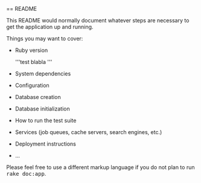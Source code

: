 == README

This README would normally document whatever steps are necessary to get the
application up and running.

Things you may want to cover:

* Ruby version

	'''test blabla
	'''


* System dependencies

* Configuration

* Database creation

* Database initialization

* How to run the test suite

* Services (job queues, cache servers, search engines, etc.)

* Deployment instructions

* ...


Please feel free to use a different markup language if you do not plan to run
<tt>rake doc:app</tt>.

